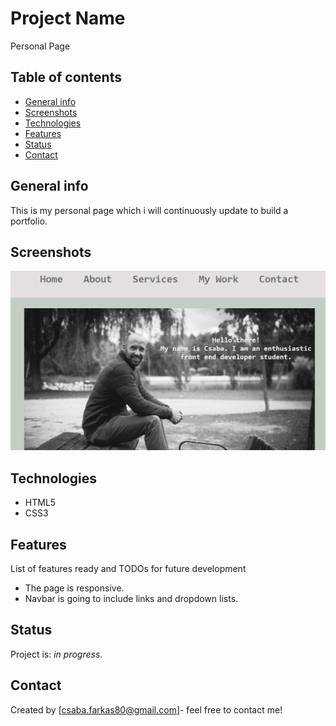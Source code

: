 # Project Name
Personal Page

## Table of contents
* [General info](#general-info)
* [Screenshots](#screenshots)
* [Technologies](#technologies)
* [Features](#features)
* [Status](#status)
* [Contact](#contact)

## General info
This is my personal page which i will continuously update to build a portfolio.

## Screenshots
![Example screenshot](PersonalPage.png)

## Technologies
* HTML5
* CSS3

## Features
List of features ready and TODOs for future development
* The page is responsive.
* Navbar is going to include links and dropdown lists.

## Status
Project is: _in progress_.

## Contact
Created by [csaba.farkas80@gmail.com]- feel free to contact me!
